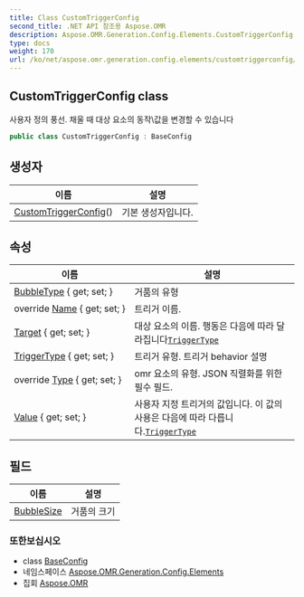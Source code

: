 ```yaml
---
title: Class CustomTriggerConfig
second_title: .NET API 참조용 Aspose.OMR
description: Aspose.OMR.Generation.Config.Elements.CustomTriggerConfig 수업. 사용자 정의 풍선. 채울 때 대상 요소의 동작값을 변경할 수 있습니다
type: docs
weight: 170
url: /ko/net/aspose.omr.generation.config.elements/customtriggerconfig/
---
```

## CustomTriggerConfig class

사용자 정의 풍선. 채울 때 대상 요소의 동작\값을 변경할 수 있습니다

```csharp
public class CustomTriggerConfig : BaseConfig
```

## 생성자

| 이름 | 설명 |
| --- | --- |
| [CustomTriggerConfig](customtriggerconfig/)() | 기본 생성자입니다. |

## 속성

| 이름 | 설명 |
| --- | --- |
| [BubbleType](../../aspose.omr.generation.config.elements/customtriggerconfig/bubbletype/) { get; set; } | 거품의 유형 |
| override [Name](../../aspose.omr.generation.config.elements/customtriggerconfig/name/) { get; set; } | 트리거 이름. |
| [Target](../../aspose.omr.generation.config.elements/customtriggerconfig/target/) { get; set; } | 대상 요소의 이름. 행동은 다음에 따라 달라집니다[`TriggerType`](./triggertype/) |
| [TriggerType](../../aspose.omr.generation.config.elements/customtriggerconfig/triggertype/) { get; set; } | 트리거 유형. 트리거 behavior 설명 |
| override [Type](../../aspose.omr.generation.config.elements/customtriggerconfig/type/) { get; set; } | omr 요소의 유형. JSON 직렬화를 위한 필수 필드. |
| [Value](../../aspose.omr.generation.config.elements/customtriggerconfig/value/) { get; set; } | 사용자 지정 트리거의 값입니다. 이 값의 사용은 다음에 따라 다릅니다.[`TriggerType`](./triggertype/) |

## 필드

| 이름 | 설명 |
| --- | --- |
| [BubbleSize](../../aspose.omr.generation.config.elements/customtriggerconfig/bubblesize/) | 거품의 크기 |

### 또한보십시오

* class [BaseConfig](../../aspose.omr.generation.config/baseconfig/)
* 네임스페이스 [Aspose.OMR.Generation.Config.Elements](../../aspose.omr.generation.config.elements/)
* 집회 [Aspose.OMR](../../)


